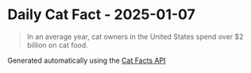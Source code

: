 # Daily Cat Fact - 2025-01-07

> In an average year, cat owners in the United States spend over $2 billion on cat food.

Generated automatically using the [Cat Facts API](https://catfact.ninja)
